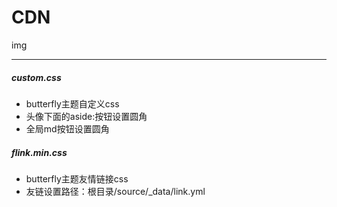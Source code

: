 # CDN
img

---
<!-- 
```
cd '路径'
git init
git add .
git commit -m '描述信息'
git remote add origin [~/.ssh/config配置的Host别名]:svipkid/CDN.git
git pull origin master
第一次 git push --set-upstream origin master -f
git push origin master
```
-->
<!-- git add . && git commit -m update && git pull origin master && git push origin master -->
<!-- github -->
<!--
第2次建立密钥，需要加入ssh-agent

git config --global user.name "你的名字"
git config --global user.email "你的邮箱"

ssh-keygen -C "your.email@example.com"     公钥生成后填写到个人公钥
ssh -T git@github.com    首次建立信任

将新生成的key添加到ssh-agent中:
eval "$(ssh-agent -s)"

输入如上代码会输出：
Agent pid XXX

然后再输入：
ssh-add ~/.ssh/svipkid_rsa
-->
##### custom.css
- butterfly主题自定义css
- 头像下面的aside:按钮设置圆角
- 全局md按钮设置圆角

##### flink.min.css
- butterfly主题友情链接css
- 友链设置路径：根目录/source/_data/link.yml
